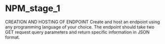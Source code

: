 # NPM_stage_1
CREATION AND HOSTING OF ENDPOINT
Create and host an endpoint using any programming language of your choice.
The endpoint should take two GET request query parameters and return specific information in JSON format.
